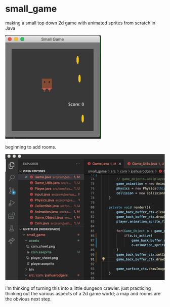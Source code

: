 # small_game
making a small top down 2d game with animated sprites from scratch in Java 


![character walking in room](demos/demo2.gif)

beginning to add rooms.


![character walking about collecting spinning coins](demos/demo1.gif)

i'm thinking of turning this into a little dungeon crawler. just practicing thinking
out the various aspects of a 2d game world; a map and rooms are the obvious next step.






